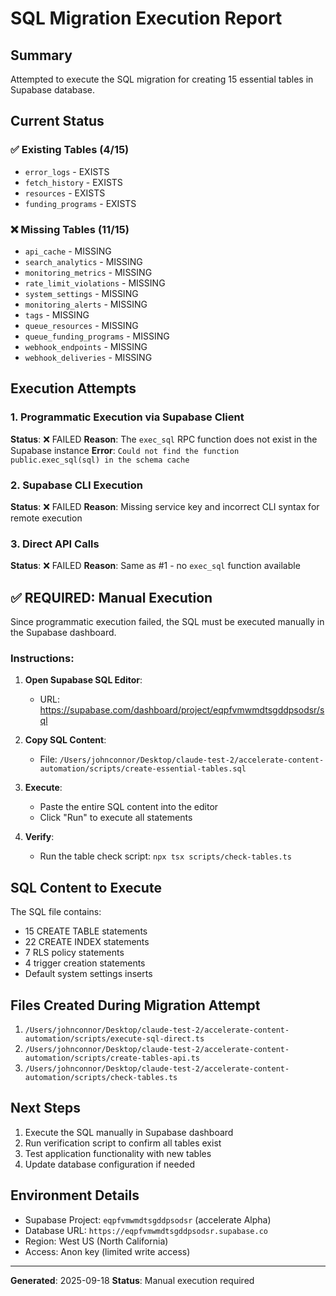 # SQL Migration Execution Report

## Summary
Attempted to execute the SQL migration for creating 15 essential tables in Supabase database.

## Current Status

### ✅ Existing Tables (4/15)
- `error_logs` - EXISTS
- `fetch_history` - EXISTS
- `resources` - EXISTS
- `funding_programs` - EXISTS

### ❌ Missing Tables (11/15)
- `api_cache` - MISSING
- `search_analytics` - MISSING
- `monitoring_metrics` - MISSING
- `rate_limit_violations` - MISSING
- `system_settings` - MISSING
- `monitoring_alerts` - MISSING
- `tags` - MISSING
- `queue_resources` - MISSING
- `queue_funding_programs` - MISSING
- `webhook_endpoints` - MISSING
- `webhook_deliveries` - MISSING

## Execution Attempts

### 1. Programmatic Execution via Supabase Client
**Status**: ❌ FAILED
**Reason**: The `exec_sql` RPC function does not exist in the Supabase instance
**Error**: `Could not find the function public.exec_sql(sql) in the schema cache`

### 2. Supabase CLI Execution
**Status**: ❌ FAILED
**Reason**: Missing service key and incorrect CLI syntax for remote execution

### 3. Direct API Calls
**Status**: ❌ FAILED
**Reason**: Same as #1 - no `exec_sql` function available

## ✅ REQUIRED: Manual Execution

Since programmatic execution failed, the SQL must be executed manually in the Supabase dashboard.

### Instructions:

1. **Open Supabase SQL Editor**:
   - URL: https://supabase.com/dashboard/project/eqpfvmwmdtsgddpsodsr/sql

2. **Copy SQL Content**:
   - File: `/Users/johnconnor/Desktop/claude-test-2/accelerate-content-automation/scripts/create-essential-tables.sql`

3. **Execute**:
   - Paste the entire SQL content into the editor
   - Click "Run" to execute all statements

4. **Verify**:
   - Run the table check script: `npx tsx scripts/check-tables.ts`

## SQL Content to Execute

The SQL file contains:
- 15 CREATE TABLE statements
- 22 CREATE INDEX statements
- 7 RLS policy statements
- 4 trigger creation statements
- Default system settings inserts

## Files Created During Migration Attempt

1. `/Users/johnconnor/Desktop/claude-test-2/accelerate-content-automation/scripts/execute-sql-direct.ts`
2. `/Users/johnconnor/Desktop/claude-test-2/accelerate-content-automation/scripts/create-tables-api.ts`
3. `/Users/johnconnor/Desktop/claude-test-2/accelerate-content-automation/scripts/check-tables.ts`

## Next Steps

1. Execute the SQL manually in Supabase dashboard
2. Run verification script to confirm all tables exist
3. Test application functionality with new tables
4. Update database configuration if needed

## Environment Details

- Supabase Project: `eqpfvmwmdtsgddpsodsr` (accelerate Alpha)
- Database URL: `https://eqpfvmwmdtsgddpsodsr.supabase.co`
- Region: West US (North California)
- Access: Anon key (limited write access)

---

**Generated**: 2025-09-18
**Status**: Manual execution required